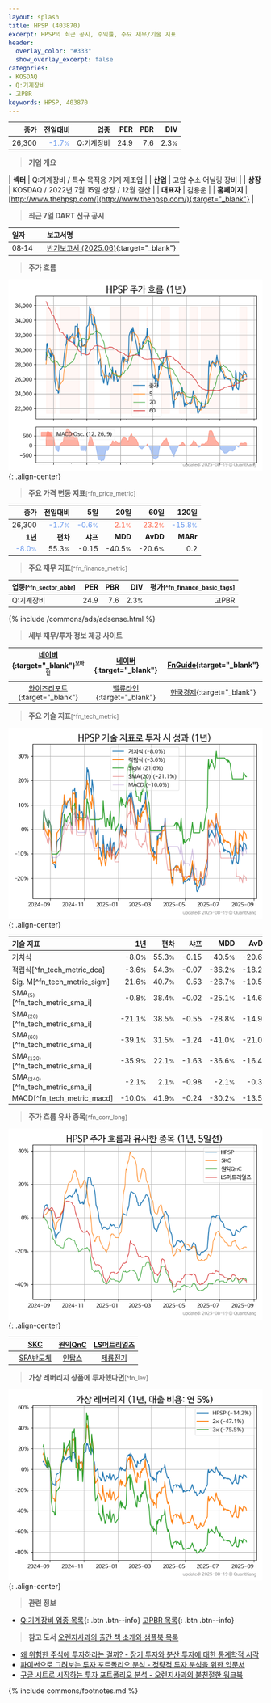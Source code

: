 ```yaml
---
layout: splash
title: HPSP (403870)
excerpt: HPSP의 최근 공시, 수익률, 주요 재무/기술 지표
header:
  overlay_color: "#333"
  show_overlay_excerpt: false
categories:
- KOSDAQ
- Q:기계장비
- 고PBR
keywords: HPSP, 403870
---
```


| **종가** | **전일대비** | **업종** | **PER** | **PBR** | **DIV** |
| -------: | -----------: | -------: | ------: | ------: | ------: |
| 26,300 | <span style="color: cornflowerblue">-1.7<small>%</small></span> | Q:기계장비 | 24.9 | 7.6 | 2.3<small>%</small> |

<!-- more -->


> **기업 개요**<a id="company"></a>

| <span style="white-space:nowrap;">**섹터**</span> | Q:기계장비 / 특수 목적용 기계 제조업 |
| <span style="white-space:nowrap;">**산업**</span> | 고압 수소 어닐링 장비 |
| <span style="white-space:nowrap;">**상장**</span> | KOSDAQ / 2022년 7월 15일 상장 / 12월 결산 |
| <span style="white-space:nowrap;">**대표자**</span> | 김용운 |
| <span style="white-space:nowrap;">**홈페이지**</span> | [http://www.thehpsp.com/](http://www.thehpsp.com/){:target="_blank"} |


> **최근 7일 DART 신규 공시**<a id="dart"></a>

| **일자** |      | **보고서명** |
| :------- | :--- | :----------- |
| 08&#x2011;14 | | [반기보고서 (2025.06)](https://dart.fss.or.kr/dsaf001/main.do?rcpNo=20250814001716){:target="_blank"} |


> **주가 흐름**<a id="price"></a>

![403870](/stock/images/403870.png){: .align-center}


> **주요 가격 변동 지표**<small>[^fn_price_metric]</small>

| **종가** | **전일대비** | **5일** | **20일** | **60일** | **120일** |
| -------: | -----------: | ------: | -------: | -------: | --------: |
| 26,300 | <span style="color: cornflowerblue">-1.7<small>%</small></span> | <span style="color: cornflowerblue">-0.6<small>%</small></span> | <span style="color: tomato">2.1<small>%</small></span> | <span style="color: tomato">23.2<small>%</small></span> | <span style="color: cornflowerblue">-15.8<small>%</small></span> |
| **1년** | **편차** | **샤프** | **MDD** | **AvDD** | **MARr** |
| <span style="color: cornflowerblue">-8.0<small>%</small></span> | 55.3<small>%</small> | -0.15 | -40.5<small>%</small> | -20.6<small>%</small> | 0.2 |


> **주요 재무 지표**<small>[^fn_finance_metric]</small>

| **업종**<small>[^fn_sector_abbr]</small> | **PER** | **PBR** | **DIV** | **평가**<small>[^fn_finance_basic_tags]</small> |
| :--------------------------------------- | ------: | ------: | ------: | ----------------------------------------------: |
| Q:기계장비 | 24.9 | 7.6 | 2.3<small>%</small> | 고PBR |



{% include /commons/ads/adsense.html %}

> **세부 재무/투자 정보 제공 사이트**

| [네이버](https://m.stock.naver.com/domestic/stock/403870/finance/summary){:target="_blank"}<sup><small>모바일</small></sup> | [네이버](https://finance.naver.com/item/coinfo.naver?code=403870){:target="_blank"} | [FnGuide](https://comp.fnguide.com/SVO2/ASP/SVD_Invest.asp?gicode=A403870&MenuYn=Y){:target="_blank"} |
| :---: | :---: | :---: |
| [와이즈리포트](https://comp.wisereport.co.kr/company/c1040001.aspx?cmp_cd=403870){:target="_blank"} | [밸류라인](https://www.valueline.co.kr/finance/summary/403870){:target="_blank"} | [한국경제](https://markets.hankyung.com/stock/403870/financial-summary){:target="_blank"} |


> **주요 기술 지표**<small>[^fn_tech_metric]</small>


![403870](/stock/images/403870_tech.png){: .align-center}

| **기술 지표** | **1년** | **편차** | **샤프** | **MDD** | **AvDD** |
| :------------ | ------: | -----------: | -------: | ------: | -------: |
| 거치식 | -8.0<small>%</small> | 55.3<small>%</small> | -0.15 | -40.5<small>%</small> | -20.6<small>%</small> |
| 적립식[^fn_tech_metric_dca] | -3.6<small>%</small> | 54.3<small>%</small> | -0.07 | -36.2<small>%</small> | -18.2<small>%</small> |
| Sig. M[^fn_tech_metric_sigm] | 21.6<small>%</small> | 40.7<small>%</small> | 0.53 | -26.7<small>%</small> | -10.5<small>%</small> |
| SMA<small><sub>(5)</sub></small>[^fn_tech_metric_sma_i] | -0.8<small>%</small> | 38.4<small>%</small> | -0.02 | -25.1<small>%</small> | -14.6<small>%</small> |
| SMA<small><sub>(20)</sub></small>[^fn_tech_metric_sma_i] | -21.1<small>%</small> | 38.5<small>%</small> | -0.55 | -28.8<small>%</small> | -14.9<small>%</small> |
| SMA<small><sub>(60)</sub></small>[^fn_tech_metric_sma_i] | -39.1<small>%</small> | 31.5<small>%</small> | -1.24 | -41.0<small>%</small> | -21.0<small>%</small> |
| SMA<small><sub>(120)</sub></small>[^fn_tech_metric_sma_i] | -35.9<small>%</small> | 22.1<small>%</small> | -1.63 | -36.6<small>%</small> | -16.4<small>%</small> |
| SMA<small><sub>(240)</sub></small>[^fn_tech_metric_sma_i] | -2.1<small>%</small> | 2.1<small>%</small> | -0.98 | -2.1<small>%</small> | -0.3<small>%</small> |
| MACD[^fn_tech_metric_macd] | -10.0<small>%</small> | 41.9<small>%</small> | -0.24 | -30.2<small>%</small> | -13.5<small>%</small> |


> **주가 흐름 유사 종목**<a id="corr"></a><small>[^fn_corr_long]</small>

![403870](/stock/images/403870_corr.png){: .align-center}

|       | [SKC](/011790/) | [원익QnC](/074600/) | [LS머트리얼즈](/417200/) |
| :---: | :------------------------------------: | :------------------------------------: | :------------------------------------: |
|       | [SFA반도체](/036540/) | [인탑스](/049070/) | [제룡전기](/033100/) |


> **가상 레버리지 상품에 투자했다면**<a id="2x"></a><small>[^fn_lev]</small>

![403870](/stock/images/403870_2x.png){: .align-center}


> **관련 정보**

- [Q:기계장비 업종 목록](/stats/sector/kosdaq_업종_기계장비_종목/){: .btn .btn--info} [고PBR 목록](/fn/fn_high_pbr/){: .btn .btn--info}

> **참고 도서** [오렌지사과의 출간 책 소개와 샘플북 목록](https://kongdori.tistory.com/691)

- [왜 위험한 주식에 투자하라는 걸까? - 장기 투자와 분산 투자에 대한 통계학적 시각](https://kongdori.tistory.com/421)
- [파이썬으로 그려보는 투자 포트폴리오 분석  - 정량적 투자 분석을 위한 입문서](https://kongdori.tistory.com/643)
- [구글 시트로 시작하는 투자 포트폴리오 분석 - 오렌지사과의 불친절한 워크북](https://kongdori.tistory.com/449)


{% include commons/footnotes.md %}
